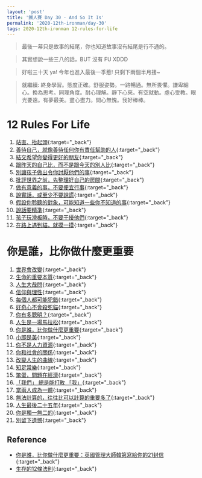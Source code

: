 ```yaml
---
layout: 'post'
title: '鐵人賽 Day 30 - And So It Is'
permalink: '2020-12th-ironman/day-30'
tags: 2020-12th-ironman 12-rules-for-life  
---
```


> 最後一幕只是故事的結尾，你也知道故事沒有結尾是行不通的。

> 其實想說一些三八的話，BUT 沒有 FU XDDD

> 好啦三十天 ya! 今年也進入最後一季惹! 只剩下兩個半月搂~

> 就繼續: 終身學習。態度正確。舒服姿勢。一路暢通。無所畏懼。謙卑細心。換為思考。同理角度。耐心理解。靜下心來。有空就動。虛心受教。眼光要遠。有夢最美。盡心盡力。問心無愧。我好棒棒。  

# 12 Rules For Life

1. [站直、抬起頭](https://yuting3656.github.io/yutingblog/2020-12th-ironman/day-23){:target="_back"}
2. [善待自己，就像善待任何你有責任幫助的人](https://yuting3656.github.io/yutingblog/2020-12th-ironman/day-23){:target="_back"}
3. [結交希望你變得更好的朋友](https://yuting3656.github.io/yutingblog/2020-12th-ironman/day-24){:target="_back"}
4. [跟昨天的自己比，而不是跟今天的別人比](https://yuting3656.github.io/yutingblog/2020-12th-ironman/day-24){:target="_back"}
5. [別讓孩子做出令你討厭他們的事](https://yuting3656.github.io/yutingblog/2020-12th-ironman/day-25){:target="_back"}
6. [批評世界之前，先整理好自己的房間](https://yuting3656.github.io/yutingblog/2020-12th-ironman/day-25){:target="_back"}
7. [做有意義的事，不要便宜行事](https://yuting3656.github.io/yutingblog/2020-12th-ironman/day-26){:target="_back"}
8. [說實話，或至少不要說謊](https://yuting3656.github.io/yutingblog/2020-12th-ironman/day-26){:target="_back"}
9. [假設你聆聽的對象，可能知道一些你不知道的事](https://yuting3656.github.io/yutingblog/2020-12th-ironman/day-27){:target="_back"} 
10. [說話要精準](https://yuting3656.github.io/yutingblog/2020-12th-ironman/day-27){:target="_back"}
11. [孩子玩滑板時，不要干擾他們](https://yuting3656.github.io/yutingblog/2020-12th-ironman/day-28){:target="_back"}
12. [在路上遇到貓，就摸一摸](https://yuting3656.github.io/yutingblog/2020-12th-ironman/day-28){:target="_back"}


# 你是誰，比你做什麼更重要

1. [世界會改變](https://yuting3656.github.io/yutingblog/2020-12th-ironman/day-02){:target="_back"}
2. [生命的重要本質](https://yuting3656.github.io/yutingblog/2020-12th-ironman/day-03){:target="_back"}
3. [人生大哉問](https://yuting3656.github.io/yutingblog/2020-12th-ironman/day-04){:target="_back"}
4. [信仰與理性](https://yuting3656.github.io/yutingblog/2020-12th-ironman/day-05){:target="_back"}
5. [每個人都可能犯錯](https://yuting3656.github.io/yutingblog/2020-12th-ironman/day-06){:target="_back"}
6. [好奇心不會殺死貓](https://yuting3656.github.io/yutingblog/2020-12th-ironman/day-07){:target="_back"}
7. [你有多聰明？](https://yuting3656.github.io/yutingblog/2020-12th-ironman/day-08){:target="_back"}
8. [人生是一場馬拉松](https://yuting3656.github.io/yutingblog/2020-12th-ironman/day-09){:target="_back"}
9. [你是誰，比你做什麼更重要](https://yuting3656.github.io/yutingblog/2020-12th-ironman/day-10){:target="_back"}
10. [小即是美](https://yuting3656.github.io/yutingblog/2020-12th-ironman/day-11){:target="_back"}
11. [你不是人力資源](https://yuting3656.github.io/yutingblog/2020-12th-ironman/day-12){:target="_back"}
12. [你和社會的關係](https://yuting3656.github.io/yutingblog/2020-12th-ironman/day-13){:target="_back"}
13. [改變人生的曲線](https://yuting3656.github.io/yutingblog/2020-12th-ironman/day-14){:target="_back"}
14. [知足常樂](https://yuting3656.github.io/yutingblog/2020-12th-ironman/day-15){:target="_back"}
15. [笨蛋，問題在經濟](https://yuting3656.github.io/yutingblog/2020-12th-ironman/day-16){:target="_back"}
16. [「我們」 總是能打敗 「我」](https://yuting3656.github.io/yutingblog/2020-12th-ironman/day-17){:target="_back"}
17. [當兩人成為一體](https://yuting3656.github.io/yutingblog/2020-12th-ironman/day-18){:target="_back"}
18. [無法計算的，往往比可以計算的重要多了](https://yuting3656.github.io/yutingblog/2020-12th-ironman/day-19){:target="_back"}
19. [人生最後二十五年](https://yuting3656.github.io/yutingblog/2020-12th-ironman/day-20){:target="_back"}
20. [你是獨一無二的](https://yuting3656.github.io/yutingblog/2020-12th-ironman/day-21){:target="_back"}
21. [別留下遺憾](https://yuting3656.github.io/yutingblog/2020-12th-ironman/day-22){:target="_back"}

## Reference 

- [你是誰，比你做什麼更重要：英國管理大師韓第寫給你的21封信](https://www.books.com.tw/products/0010862692){:target="_back"}
- [生存的12條法則](https://www.books.com.tw/products/E050044364?gclid=Cj0KCQjw8fr7BRDSARIsAK0Qqr7ASwSo_ZJH0Gfd2-PW1TM9H5-_nSNI33SvNuXbVB5PqJbrIqcO7bQaAsHVEALw_wcB){:target="_back"}